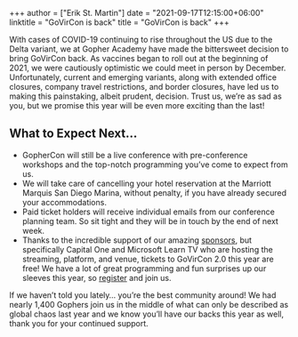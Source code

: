 +++
author = ["Erik St. Martin"]
date = "2021-09-17T12:15:00+06:00"
linktitle = "GoVirCon is back"
title = "GoVirCon is back"
+++


With cases of COVID-19 continuing to rise throughout the US due to the Delta variant, we at Gopher Academy have made the bittersweet decision to bring GoVirCon back. As vaccines began to roll out at the beginning of 2021, we were cautiously optimistic we could meet in person by December. Unfortunately, current and emerging variants, along with extended office closures, company travel restrictions, and border closures, have led us to making this painstaking, albeit prudent, decision. Trust us, we’re as sad as you, but we promise this year will be even more exciting than the last!  

## What to Expect Next...
- GopherCon will still be a live conference with pre-conference workshops and the top-notch programming you’ve come to expect from us.
- We will take care of cancelling your hotel reservation at the Marriott Marquis San Diego Marina, without penalty, if you have already secured your accommodations.
- Paid ticket holders will receive individual emails from our conference planning team. So sit tight and they will be in touch by the end of next week.
- Thanks to the incredible support of our amazing [sponsors](https://www.gophercon.com/page/1778882/sponsors), but specifically Capital One and Microsoft Learn TV who are hosting the streaming, platform, and venue, tickets to GoVirCon 2.0 this year are free! We have a lot of great programming and fun surprises up our sleeves this year, so [register](https://www.gophercon.com/home) and join us.

If we haven’t told you lately… you’re the best community around! We had nearly 1,400 Gophers join us in the middle of what can only be described as global chaos last year and we know you’ll have our backs this year as well, thank you for your continued support.

